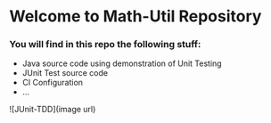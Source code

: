 # Welcome to Math-Util Repository 

### You will find in this repo the following stuff:

* Java source code using demonstration of Unit Testing
* JUnit Test source code
* CI Configuration
* ...

![JUnit-TDD](image url)